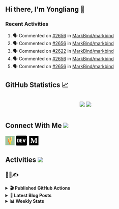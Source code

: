 ## Hi there, I'm Yongliang 👋

### Recent Activities

<!--START_SECTION:activity-->
1. 🗣 Commented on [#2656](https://github.com/MarkBind/markbind/pull/2656#issuecomment-2740408854) in [MarkBind/markbind](https://github.com/MarkBind/markbind)
2. 🗣 Commented on [#2656](https://github.com/MarkBind/markbind/pull/2656#issuecomment-2740406359) in [MarkBind/markbind](https://github.com/MarkBind/markbind)
3. 🗣 Commented on [#2622](https://github.com/MarkBind/markbind/pull/2622#issuecomment-2740367013) in [MarkBind/markbind](https://github.com/MarkBind/markbind)
4. 🗣 Commented on [#2656](https://github.com/MarkBind/markbind/pull/2656#issuecomment-2740328639) in [MarkBind/markbind](https://github.com/MarkBind/markbind)
5. 🗣 Commented on [#2656](https://github.com/MarkBind/markbind/pull/2656#issuecomment-2740305712) in [MarkBind/markbind](https://github.com/MarkBind/markbind)
<!--END_SECTION:activity-->

## GitHub Statistics :chart_with_upwards_trend:
<div align="center">
<div style="display: flex; align-items: center; justify-content: center;">

[![](https://github-readme-stats-tlylt.vercel.app/api?username=tlylt&show_icons=true&theme=tokyonight&hide_border=true&locale=en)](https://github.com/tlylt)
[![](https://github-readme-streak-stats.herokuapp.com/?user=tlylt&theme=tokyonight&hide_border=true)](https://github.com/tlylt)
</div>
</div>

## Connect With Me <img src="https://media.giphy.com/media/2wh5K5yE3ulp3xgYcG/giphy-downsized.gif" width="30">

<a href="https://www.yongliangliu.com/" target="_blank"><img align="center" src="static/site-icon.png" alt="yongliangliu.com" height="29" width="29" /></a>
<a href="https://dev.to/tlylt" target="_blank"><img align="center" src="static/dev-badge.svg" alt="dev.to/tlylt" height="35" width="35" /></a>
<a href="https://tlylt.medium.com" target="_blank"><img align="center" src="static/medium.png" alt="tlylt.medium.com" height="35" width="35" /></a>

## Activities <img src="https://media.giphy.com/media/WUlplcMpOCEmTGBtBW/giphy.gif" width="30">

### 👷‍♂️✍️
<details>
<summary> <b>🎬 Published GitHub Actions </b> </summary>

[![install-graphviz](https://github-readme-stats-tlylt.vercel.app/api/pin/?username=tlylt&repo=install-graphviz)](https://github.com/tlylt/install-graphviz)

[![reposense-action](https://github-readme-stats-tlylt.vercel.app/api/pin/?username=tlylt&repo=reposense-action)](https://github.com/tlylt/reposense-action)

[![markbin-action](https://github-readme-stats-tlylt.vercel.app/api/pin/?username=markbind&repo=markbind-action)](https://github.com/MarkBind/markbind-action)

</details>

<details>
<summary> <b>📕 Latest Blog Posts</b> </summary>

<!-- BLOG-POST-LIST:START -->
- [A Vue Component Library Template With TypeScript and Vite](https://yongliangliu.com/blog/vue-component-starter-template)
- [The Need For Speed to Deliver Your Website Fast](https://yongliangliu.com/blog/the-need-for-speed-web-dev)
- [Go defer Can Mess Up Your Intended Code Logic](https://yongliangliu.com/blog/go-defer-ordering)
- [Go Nil Pointer Dereference Problem with FindXXX](https://yongliangliu.com/blog/go-nil-pointer-dereference)
- [Go Data Race Pop Quiz Analyzed](https://yongliangliu.com/blog/data-race-pop-quiz-dave-cheney)
<!-- BLOG-POST-LIST:END -->

</details>

<details>
<summary> <b>📊 Weekly Stats</b> </summary>

<!--START_SECTION:waka-->
![Code Time](http://img.shields.io/badge/Code%20Time-1%2C259%20hrs%2011%20mins-blue)

**🐱 My GitHub Data** 

> 📦 678.1 kB Used in GitHub's Storage 
 > 
> 🏆 74 Contributions in the Year 2025
 > 
> 🚫 Not Opted to Hire
 > 
> 📜 178 Public Repositories 
 > 
> 🔑 45 Private Repositories 
 > 
**I'm an Early 🐤** 

```text
🌞 Morning                3732 commits        ████████░░░░░░░░░░░░░░░░░   31.28 % 
🌆 Daytime                3163 commits        ███████░░░░░░░░░░░░░░░░░░   26.51 % 
🌃 Evening                4445 commits        █████████░░░░░░░░░░░░░░░░   37.26 % 
🌙 Night                  591 commits         █░░░░░░░░░░░░░░░░░░░░░░░░   04.95 % 
```
📅 **I'm Most Productive on Wednesday** 

```text
Monday                   1432 commits        ███░░░░░░░░░░░░░░░░░░░░░░   12.00 % 
Tuesday                  1895 commits        ████░░░░░░░░░░░░░░░░░░░░░   15.88 % 
Wednesday                2018 commits        ████░░░░░░░░░░░░░░░░░░░░░   16.91 % 
Thursday                 1551 commits        ███░░░░░░░░░░░░░░░░░░░░░░   13.00 % 
Friday                   1470 commits        ███░░░░░░░░░░░░░░░░░░░░░░   12.32 % 
Saturday                 1708 commits        ████░░░░░░░░░░░░░░░░░░░░░   14.32 % 
Sunday                   1857 commits        ████░░░░░░░░░░░░░░░░░░░░░   15.56 % 
```


📊 **This Week I Spent My Time On** 

```text
🕑︎ Time Zone: Asia/Singapore

💬 Programming Languages: 
Markdown                 4 hrs 39 mins       ██████████░░░░░░░░░░░░░░░   39.14 % 
Vue.js                   2 hrs 27 mins       █████░░░░░░░░░░░░░░░░░░░░   20.64 % 
JSON                     1 hr 51 mins        ████░░░░░░░░░░░░░░░░░░░░░   15.55 % 
TypeScript               1 hr 36 mins        ███░░░░░░░░░░░░░░░░░░░░░░   13.48 % 
JavaScript               27 mins             █░░░░░░░░░░░░░░░░░░░░░░░░   03.91 % 
```


 Last Updated on 23/03/2025 00:58:09 UTC
<!--END_SECTION:waka-->

</details>
